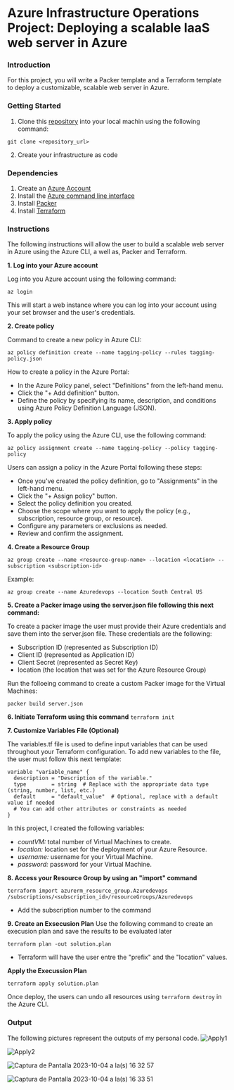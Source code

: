# Azure Infrastructure Operations Project: Deploying a scalable IaaS web server in Azure

### Introduction
For this project, you will write a Packer template and a Terraform template to deploy a customizable, scalable web server in Azure.

### Getting Started
1. Clone this [repository](https://github.com/udacity/nd082-Azure-Cloud-DevOps-Starter-Code/tree/master/C1%20-%20Azure%20Infrastructure%20Operations/project/starter_files) into your local machin using the following command:

```git clone <repository_url>```

2. Create your infrastructure as code

### Dependencies
1. Create an [Azure Account](https://portal.azure.com) 
2. Install the [Azure command line interface](https://docs.microsoft.com/en-us/cli/azure/install-azure-cli?view=azure-cli-latest)
3. Install [Packer](https://www.packer.io/downloads)
4. Install [Terraform](https://www.terraform.io/downloads.html)

### Instructions
The following instructions will allow the user to build a scalable web server in Azure using the Azure CLI, a well as, Packer and Terraform. 

**1. Log into your Azure account**

Log into you Azure account using the following command:

```az login ```

This will start a web instance where you can log into your account using your set browser and the user's credentials.

**2.  Create policy**

Command to create a new policy in Azure CLI:

```az policy definition create --name tagging-policy --rules tagging-policy.json```

How to create a policy in the Azure Portal:
- In the Azure Policy panel, select "Definitions" from the left-hand menu.
- Click the "+ Add definition" button.
- Define the policy by specifying its name, description, and conditions using Azure Policy Definition Language (JSON).

**3. Apply policy**

To apply the policy using the Azure CLI, use the following command: 

```az policy assignment create --name tagging-policy --policy tagging-policy```

Users can assign a policy in the Azure Portal following these steps: 
- Once you've created the policy definition, go to "Assignments" in the left-hand menu.
- Click the "+ Assign policy" button.
- Select the policy definition you created.
- Choose the scope where you want to apply the policy (e.g., subscription, resource group, or resource).
- Configure any parameters or exclusions as needed.
- Review and confirm the assignment.

**4. Create a Resource Group**

```az group create --name <resource-group-name> --location <location> --subscription <subscription-id>```

Example: 

```az group create --name Azuredevops --location South Central US```


**5. Create a Packer image using the server.json file following this next command:**
   
To create a packer image the user must provide their Azure credentials and save them into the server.json file. These credentials are the following:
- Subscription ID (represented as Subscription ID)
- Client ID (represented as Application ID)
- Client Secret (represented as Secret Key)
- location (the location that was set for the Azure Resource Group)

Run the folloeing command to create a custom Packer image for the Virtual Machines:

```packer build server.json```  

**6. Initiate Terraform using this command** 
```terraform init```

**7. Customize Variables File (Optional)**

The variables.tf file is used to define input variables that can be used throughout your Terraform configuration. To add new variables to the file, the user must follow this next template:

```
variable "variable_name" {
  description = "Description of the variable."
  type        = string  # Replace with the appropriate data type (string, number, list, etc.)
  default     = "default_value"  # Optional, replace with a default value if needed
  # You can add other attributes or constraints as needed
}
```

In this project, I created the following variables:
- *countVM:* total number of Virtual Machines to create.
- *location:* location set for the deployment of your Azure Resource. 
- *username:* username for your Virtual Machine. 
- *password:* password for your Virtual Machine.

**8. Access your Resource Group by using an "import" command**

```terraform import azurerm_resource_group.Azuredevops /subscriptions/<subscription_id>/resourceGroups/Azuredevops```

- Add the subscription number to the command

**9. Create an Exsecusion Plan**
Use the following command to create an execusion plan and save the results to be evaluated later 

```terraform plan -out solution.plan```

- Terraform will have the user entre the "prefix" and the "location" values. 

**Apply the Execussion Plan**

```terraform apply solution.plan```

Once deploy, the users can undo all resources using ```terraform destroy``` in the Azure CLI.

### Output

The following pictures represent the outputs of my personal code. 
![Apply1](https://github.com/Fabiana77/azure-infrastructure-development-project/assets/70912175/f903025d-9bf7-4a4a-816f-bbc68fbed889)

![Apply2](https://github.com/Fabiana77/azure-infrastructure-development-project/assets/70912175/671c3982-5a66-4b70-af69-747dc11d66ba)

![Captura de Pantalla 2023-10-04 a la(s) 16 32 57](https://github.com/Fabiana77/azure-infrastructure-development-project/assets/70912175/73d8c5dd-5ccf-4d8c-9c01-13b60a69ca48)

![Captura de Pantalla 2023-10-04 a la(s) 16 33 51](https://github.com/Fabiana77/azure-infrastructure-development-project/assets/70912175/f453802f-8b47-478e-b53a-dce66b3c79a3)





